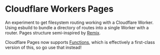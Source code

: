 # Cloudflare Workers Pages

An experiment to get filesystem routing working with a Cloudflare Worker. Using esbuild to bundle a directory of routes into a single Worker with a router. Pages structure semi-inspired by [Remix](https://remix.run).

Cloudflare Pages now supports [Functions](https://developers.cloudflare.com/pages/platform/functions), which is effectively a first-class version of this, so go use that instead!
